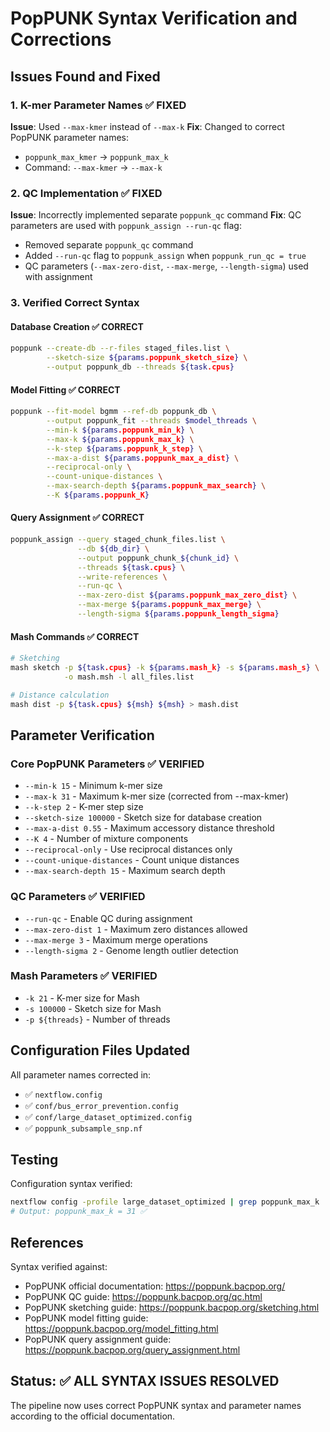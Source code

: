 # PopPUNK Syntax Verification and Corrections

## Issues Found and Fixed

### 1. K-mer Parameter Names ✅ FIXED
**Issue**: Used `--max-kmer` instead of `--max-k`
**Fix**: Changed to correct PopPUNK parameter names:
- `poppunk_max_kmer` → `poppunk_max_k`
- Command: `--max-kmer` → `--max-k`

### 2. QC Implementation ✅ FIXED
**Issue**: Incorrectly implemented separate `poppunk_qc` command
**Fix**: QC parameters are used with `poppunk_assign --run-qc` flag:
- Removed separate `poppunk_qc` command
- Added `--run-qc` flag to `poppunk_assign` when `poppunk_run_qc = true`
- QC parameters (`--max-zero-dist`, `--max-merge`, `--length-sigma`) used with assignment

### 3. Verified Correct Syntax

#### Database Creation ✅ CORRECT
```bash
poppunk --create-db --r-files staged_files.list \
        --sketch-size ${params.poppunk_sketch_size} \
        --output poppunk_db --threads ${task.cpus}
```

#### Model Fitting ✅ CORRECT
```bash
poppunk --fit-model bgmm --ref-db poppunk_db \
        --output poppunk_fit --threads $model_threads \
        --min-k ${params.poppunk_min_k} \
        --max-k ${params.poppunk_max_k} \
        --k-step ${params.poppunk_k_step} \
        --max-a-dist ${params.poppunk_max_a_dist} \
        --reciprocal-only \
        --count-unique-distances \
        --max-search-depth ${params.poppunk_max_search} \
        --K ${params.poppunk_K}
```

#### Query Assignment ✅ CORRECT
```bash
poppunk_assign --query staged_chunk_files.list \
               --db ${db_dir} \
               --output poppunk_chunk_${chunk_id} \
               --threads ${task.cpus} \
               --write-references \
               --run-qc \
               --max-zero-dist ${params.poppunk_max_zero_dist} \
               --max-merge ${params.poppunk_max_merge} \
               --length-sigma ${params.poppunk_length_sigma}
```

#### Mash Commands ✅ CORRECT
```bash
# Sketching
mash sketch -p ${task.cpus} -k ${params.mash_k} -s ${params.mash_s} \
            -o mash.msh -l all_files.list

# Distance calculation
mash dist -p ${task.cpus} ${msh} ${msh} > mash.dist
```

## Parameter Verification

### Core PopPUNK Parameters ✅ VERIFIED
- `--min-k 15` - Minimum k-mer size
- `--max-k 31` - Maximum k-mer size (corrected from --max-kmer)
- `--k-step 2` - K-mer step size
- `--sketch-size 100000` - Sketch size for database creation
- `--max-a-dist 0.55` - Maximum accessory distance threshold
- `--K 4` - Number of mixture components
- `--reciprocal-only` - Use reciprocal distances only
- `--count-unique-distances` - Count unique distances
- `--max-search-depth 15` - Maximum search depth

### QC Parameters ✅ VERIFIED
- `--run-qc` - Enable QC during assignment
- `--max-zero-dist 1` - Maximum zero distances allowed
- `--max-merge 3` - Maximum merge operations
- `--length-sigma 2` - Genome length outlier detection

### Mash Parameters ✅ VERIFIED
- `-k 21` - K-mer size for Mash
- `-s 100000` - Sketch size for Mash
- `-p ${threads}` - Number of threads

## Configuration Files Updated

All parameter names corrected in:
- ✅ `nextflow.config`
- ✅ `conf/bus_error_prevention.config`
- ✅ `conf/large_dataset_optimized.config`
- ✅ `poppunk_subsample_snp.nf`

## Testing

Configuration syntax verified:
```bash
nextflow config -profile large_dataset_optimized | grep poppunk_max_k
# Output: poppunk_max_k = 31 ✅
```

## References

Syntax verified against:
- PopPUNK official documentation: https://poppunk.bacpop.org/
- PopPUNK QC guide: https://poppunk.bacpop.org/qc.html
- PopPUNK sketching guide: https://poppunk.bacpop.org/sketching.html
- PopPUNK model fitting guide: https://poppunk.bacpop.org/model_fitting.html
- PopPUNK query assignment guide: https://poppunk.bacpop.org/query_assignment.html

## Status: ✅ ALL SYNTAX ISSUES RESOLVED

The pipeline now uses correct PopPUNK syntax and parameter names according to the official documentation.